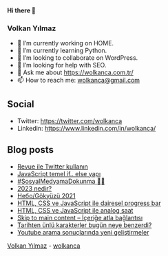 #### Hi there 👋

### Volkan Yılmaz

- 🔭 I’m currently working on HOME.
- 🌱 I’m currently learning Python.
- 👯 I’m looking to collaborate on WordPress.
- 🤔 I’m looking for help with SEO.
- 💬 Ask me about https://wolkanca.com.tr/
- 📫 How to reach me: wolkanca@gmail.com

## Social
- Twitter: https://twitter.com/wolkanca
- Linkedin: https://www.linkedin.com/in/wolkanca/



## Blog posts
<!-- BLOG-POST-LIST:START -->
- [Revue ile Twitter kullanın](https://wolkanca.com.tr/revue-ile-twitter-kullanin/)
- [JavaScript temel if.. else yapı](https://wolkanca.com.tr/javascript-temel-if-else-yapi/)
- [#SosyalMedyamaDokunma 💪🏻](https://wolkanca.com.tr/sosyalmedyamadokunma-%f0%9f%92%aa%f0%9f%8f%bb/)
- [2023 nedir?](https://wolkanca.com.tr/2023-nedir/)
- [Небо/Gökyüzü 2021](https://wolkanca.com.tr/%d0%bd%d0%b5%d0%b1%d0%be-gokyuzu-2021/)
- [HTML, CSS ve JavaScript ile dairesel progress bar](https://wolkanca.com.tr/html-css-ve-javascript-ile-dairesel-progress-bar/)
- [HTML, CSS ve JavaScript ile analog saat](https://wolkanca.com.tr/html-css-ve-javascript-ile-analog-saat/)
- [Skip to main content – İçeriğe atla bağlantısı](https://wolkanca.com.tr/skip-to-main-content-icerige-atla-baglantisi/)
- [Tarihten ünlü karakterler bugün neye benzerdi?](https://wolkanca.com.tr/tarihten-unlu-karakterler-bugun-neye-benzerdi/)
- [Youtube arama sonuçlarında yeni geliştirmeler](https://wolkanca.com.tr/youtube-arama-sonuclarinda-yeni-gelistirmeler/)
<!-- BLOG-POST-LIST:END -->


[Volkan Yılmaz](https://volkanyilmaz.com.tr/) - [wolkanca](https://wolkanca.com.tr/)

